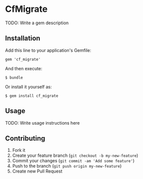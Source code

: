 # CfMigrate

TODO: Write a gem description

## Installation

Add this line to your application's Gemfile:

    gem 'cf_migrate'

And then execute:

    $ bundle

Or install it yourself as:

    $ gem install cf_migrate

## Usage

TODO: Write usage instructions here

## Contributing

1. Fork it
2. Create your feature branch (`git checkout -b my-new-feature`)
3. Commit your changes (`git commit -am 'Add some feature'`)
4. Push to the branch (`git push origin my-new-feature`)
5. Create new Pull Request
